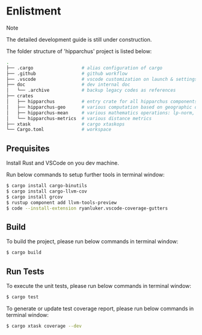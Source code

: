 # Enlistment

> [!NOTE]
> The detailed development guide is still under construction.

The folder structure of 'hipparchus' project is listed below: 

``` bash
.
├── .cargo                  # alias configuration of cargo
├── .github                 # github workflow
├── .vscode                 # vscode customization on launch & settings json files
├── doc                     # dev internal doc
│   └── .archive            # backup legacy codes as references
├── crates
│   ├── hipparchus          # entry crate for all hipparchus components with re-exports
│   ├── hipparchus-geo      # various computation based on geographic data
│   ├── hipparchus-mean     # various mathematics operations: lp-norm, mean & moving average
│   └── hipparchus-metrics  # various distance metrics
├── xtask                   # cargo xtaskops 
└── Cargo.toml              # workspace
```

## Prequisites

Install Rust and VSCode on you dev machine. 

Run below commands to setup further tools in terminal window:
``` bash
$ cargo install cargo-binutils
$ cargo install cargo-llvm-cov
$ cargo install grcov
$ rustup component add llvm-tools-preview
$ code --install-extension ryanluker.vscode-coverage-gutters
```

## Build

To build the project, please run below commands in terminal window:

``` bash
$ cargo build
```

## Run Tests

To execute the unit tests, please run below commands in terminal window:
``` bash
$ cargo test
```

To generate or update test coverage report, please run below commands in terminal window:
``` bash
$ cargo xtask coverage --dev
```
